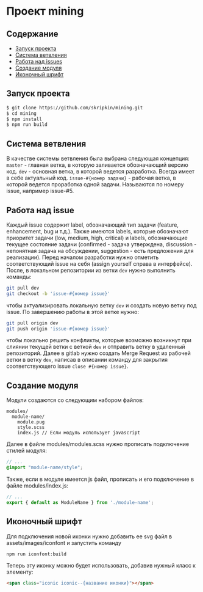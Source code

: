 <h1>Проект mining</h1>

## Содержание
- [Запуск проекта](#Запуск-проекта)
- [Система ветвления](#Система-ветвления)
- [Работа над issues](#Работа-над-issues)
- [Создание модуля](#Создание-модуля)
- [Иконочный шрифт](#Иконочный-шрифт)

## Запуск проекта
```bash
$ git clone https://github.com/skripkin/mining.git
$ cd mining
$ npm install
$ npm run build
```

## Система ветвления
В качестве системы ветвления была выбрана следующая концепция:
`master` - главная ветка, в которую заливается обозначающий версию код.
`dev` - основная ветка, в которой ведется разработка. Всегда имеет в себе актуальный код.
`issue-#{номер задачи}` - рабочая ветка, в которой ведется проработка одной задачи. Называются по номеру issue, например issue-#5.

## Работа над issue
Каждый issue содержит label, обозначающий тип задачи (feature, enhancement, bug и т.д.). Также имеются labels, которые обозначают приоритет задачи (low, medium, high, critical) и labels, обозначающие текущее состояние задачи (confirmed - задача утверждена, discussion - непонятная задача на обсуждении, suggestion - есть предложения для реализации).
Перед началом разработки нужно отметить соответствующий issue на себя (assign yourself справа в интерфейсе). После, в локальном репозитории из ветки `dev` нужно выполнить команды:
```bash
git pull dev
git checkout -b 'issue-#{номер issue}'
```
чтобы актуализировать локальную ветку `dev` и создать новую ветку под issue. По завершению работы в этой ветке нужно:
```bash
git pull origin dev
git push origin 'issue-#{номер issue}'
```
чтобы локально решить конфликты, которые возможно возникнут при слиянии текущей ветки с веткой `dev` и отправить ветку в удаленный репозиторий. Далее в gitlab нужно создать Merge Request из рабочей ветки в ветку `dev`, написав в описании команду для закрытия соответствующего issue `close #{номер issue}`.

## Создание модуля
Модули создаются со следующим набором файлов:
```
modules/
  module-name/
    module.pug
    style.scss
    index.js // Если модуль использует javascript
```
Далее в файле modules/modules.scss нужно прописать подключение стилей модуля:
```scss
// ...
@import "module-name/style";
```
Также, если в модуле имеется js файл, прописать и его подключение в файле modules/index.js:
```javascript
// ...
export { default as ModuleName } from './module-name';
```

## Иконочный шрифт
Для подключения новой иконки нужно добавить ее svg файл в assets/images/iconfont и запустить команду
```bash
npm run iconfont:build
```
Теперь эту иконку можно будет использовать, добавив нужный класс к элементу:
```html
<span class="iconic iconic--{название иконки}"></span>
```
